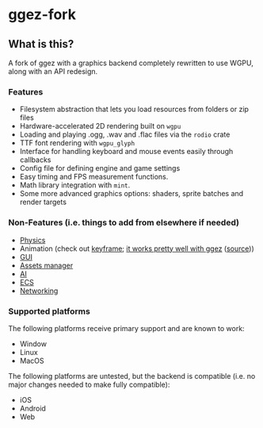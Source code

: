 # ggez-fork

## What is this?

A fork of ggez with a graphics backend completely rewritten to use WGPU, along with an API redesign.

### Features

- Filesystem abstraction that lets you load resources from folders or zip files
- Hardware-accelerated 2D rendering built on `wgpu`
- Loading and playing .ogg, .wav and .flac files via the `rodio` crate
- TTF font rendering with `wgpu_glyph`
- Interface for handling keyboard and mouse events easily through callbacks
- Config file for defining engine and game settings
- Easy timing and FPS measurement functions.
- Math library integration with `mint`.
- Some more advanced graphics options: shaders, sprite batches and render targets

### Non-Features (i.e. things to add from elsewhere if needed)

- [Physics](https://arewegameyet.rs/ecosystem/physics/)
- Animation (check out [keyframe](https://github.com/HannesMann/keyframe); [it works pretty well with ggez](https://psteinhaus.github.io/ggez/web-examples/) ([source](https://github.com/PSteinhaus/PSteinhaus.github.io/tree/main/ggez/web-examples)))
- [GUI](https://arewegameyet.rs/ecosystem/ui/)
- [Assets manager](https://github.com/a1phyr/assets_manager)
- [AI](https://arewegameyet.rs/ecosystem/ai/)
- [ECS](https://arewegameyet.rs/ecosystem/ecs/)
- [Networking](https://arewegameyet.rs/ecosystem/networking/)

### Supported platforms

The following platforms receive primary support and are known to work:

- Window
- Linux
- MacOS

The following platforms are untested, but the backend is compatible (i.e. no major changes needed to make fully compatible):

- iOS
- Android
- Web

